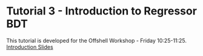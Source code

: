 # Tutorial 3 - Introduction to Regressor BDT
This tutorial is developed for the Offshell Workshop - Friday 10:25-11:25.
[Introduction Slides](https://indico.cern.ch/event/1375252/timetable/#18-machine-learning)



